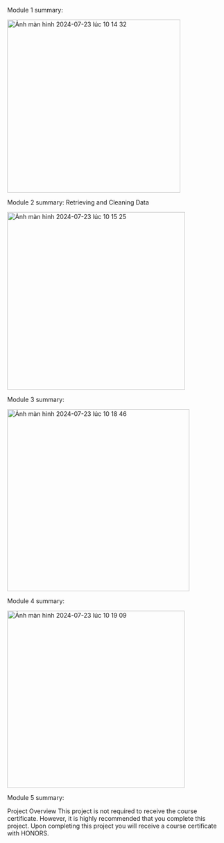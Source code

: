 Module 1 summary:

<img width="399" alt="Ảnh màn hình 2024-07-23 lúc 10 14 32" src="https://github.com/user-attachments/assets/f350242f-7f28-4602-ae1a-adcd97a160dc">

Module 2 summary: Retrieving and Cleaning Data 

<img width="410" alt="Ảnh màn hình 2024-07-23 lúc 10 15 25" src="https://github.com/user-attachments/assets/79d3764c-d56c-49d0-9c7f-c77d6cff5654">

Module 3 summary:

<img width="420" alt="Ảnh màn hình 2024-07-23 lúc 10 18 46" src="https://github.com/user-attachments/assets/9b59693f-37b1-44a7-a8bd-a082d25a8654">

Module 4 summary:

<img width="409" alt="Ảnh màn hình 2024-07-23 lúc 10 19 09" src="https://github.com/user-attachments/assets/ef89582c-ac2a-4740-9bb7-b6cc01c23990">

Module 5 summary:


Project Overview
This project is not required to receive the course certificate. However, it is highly recommended that you complete this project. Upon completing this project you will receive a course certificate with HONORS.

